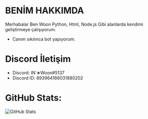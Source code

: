 # BENİM HAKKIMDA 

Merhabalar Ben Woon
Python, Html, Node.js Gibi alanlarda kendimi geliştirmeye çalışıyorum.

- Canım sıkılınca bot yapıyorum.

# Discord İletişim 

- Discord: IN`✬Woon#5137
- Discord ID: 893964166031880202

# GitHub Stats:
![GitHub Stats](https://github-readme-stats.vercel.app/api?username=Woonnn&theme=radical)
